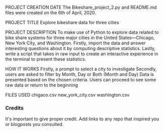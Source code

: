 PROJECT CREATION DATE
The Bikeshare_project_2.py and README.md files were created on the 6th of April, 2020.


PROJECT TITLE
Explore bikeshare data for three cities


PROJECT DESCRIPTION
To make use of Python to explore data related to bike share systems for three major cities in the United States—Chicago, New York City, and Washington. Firstly, import the data and answer interesting questions about it by computing descriptive statistics. Lastly, write a script that takes in raw input to create an interactive experience in the terminal to present these statistics.


HOW IT WORKS
Firstly, a prompt to select a city to investigate
Secondly,  users are asked to filter by Month, Day or Both (Month and Day)
Data is presented based on the chosen criteria.
Users can  proceed to see some raw data or return to the beginning


FILES USED
chigaco.csv
new_york_city.csv
washington.csv

### Credits
It's important to give proper credit. Add links to any repo that inspired you or blogposts you consulted.
